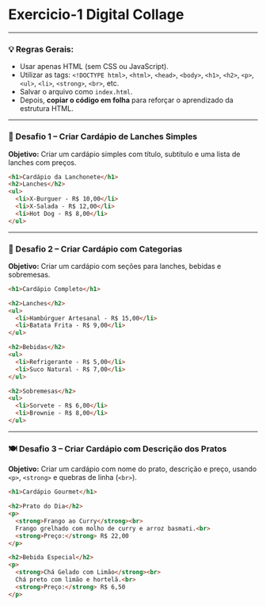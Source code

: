 # Exercicio-1 Digital Collage

---

### 💡 Regras Gerais:
- Usar apenas HTML (sem CSS ou JavaScript).
- Utilizar as tags: `<!DOCTYPE html>`, `<html>`, `<head>`, `<body>`, `<h1>`, `<h2>`, `<p>`, `<ul>`, `<li>`, `<strong>`, `<br>`, etc.
- Salvar o arquivo como `index.html`.
- Depois, **copiar o código em folha** para reforçar o aprendizado da estrutura HTML.

---

### 📄 Desafio 1 – Criar Cardápio de Lanches Simples

**Objetivo:** Criar um cardápio simples com título, subtítulo e uma lista de lanches com preços.

```html
<h1>Cardápio da Lanchonete</h1>
<h2>Lanches</h2>
<ul>
  <li>X-Burguer - R$ 10,00</li>
  <li>X-Salada - R$ 12,00</li>
  <li>Hot Dog - R$ 8,00</li>
</ul>
```

---

### 🍕 Desafio 2 – Criar Cardápio com Categorias

**Objetivo:** Criar um cardápio com seções para lanches, bebidas e sobremesas.

```html
<h1>Cardápio Completo</h1>

<h2>Lanches</h2>
<ul>
  <li>Hambúrguer Artesanal - R$ 15,00</li>
  <li>Batata Frita - R$ 9,00</li>
</ul>

<h2>Bebidas</h2>
<ul>
  <li>Refrigerante - R$ 5,00</li>
  <li>Suco Natural - R$ 7,00</li>
</ul>

<h2>Sobremesas</h2>
<ul>
  <li>Sorvete - R$ 6,00</li>
  <li>Brownie - R$ 8,00</li>
</ul>
```

---

### 🍽️ Desafio 3 – Criar Cardápio com Descrição dos Pratos

**Objetivo:** Criar um cardápio com nome do prato, descrição e preço, usando `<p>`, `<strong>` e quebras de linha (`<br>`).

```html
<h1>Cardápio Gourmet</h1>

<h2>Prato do Dia</h2>
<p>
  <strong>Frango ao Curry</strong><br>
  Frango grelhado com molho de curry e arroz basmati.<br>
  <strong>Preço:</strong> R$ 22,00
</p>

<h2>Bebida Especial</h2>
<p>
  <strong>Chá Gelado com Limão</strong><br>
  Chá preto com limão e hortelã.<br>
  <strong>Preço:</strong> R$ 6,50
</p>
```
